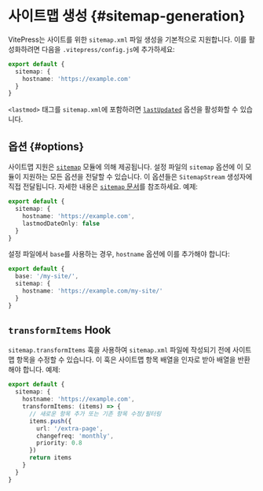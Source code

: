 # 사이트맵 생성 {#sitemap-generation}

VitePress는 사이트를 위한 `sitemap.xml` 파일 생성을 기본적으로 지원합니다. 이를 활성화하려면 다음을 `.vitepress/config.js`에 추가하세요:

```ts
export default {
  sitemap: {
    hostname: 'https://example.com'
  }
}
```

`<lastmod>` 태그를 `sitemap.xml`에 포함하려면 [`lastUpdated`](../reference/default-theme-last-updated) 옵션을 활성화할 수 있습니다.

## 옵션 {#options}

사이트맵 지원은 [`sitemap`](https://www.npmjs.com/package/sitemap) 모듈에 의해 제공됩니다. 설정 파일의 `sitemap` 옵션에 이 모듈이 지원하는 모든 옵션을 전달할 수 있습니다. 이 옵션들은 `SitemapStream` 생성자에 직접 전달됩니다. 자세한 내용은 [`sitemap` 문서](https://www.npmjs.com/package/sitemap#options-you-can-pass)를 참조하세요. 예제:

```ts
export default {
  sitemap: {
    hostname: 'https://example.com',
    lastmodDateOnly: false
  }
}
```

설정 파일에서 `base`를 사용하는 경우, `hostname` 옵션에 이를 추가해야 합니다:

```ts
export default {
  base: '/my-site/',
  sitemap: {
    hostname: 'https://example.com/my-site/'
  }
}
```

## `transformItems` Hook

`sitemap.transformItems` 훅을 사용하여 `sitemap.xml` 파일에 작성되기 전에 사이트맵 항목을 수정할 수 있습니다. 이 훅은 사이트맵 항목 배열을 인자로 받아 배열을 반환해야 합니다. 예제:

```ts
export default {
  sitemap: {
    hostname: 'https://example.com',
    transformItems: (items) => {
      // 새로운 항목 추가 또는 기존 항목 수정/필터링
      items.push({
        url: '/extra-page',
        changefreq: 'monthly',
        priority: 0.8
      })
      return items
    }
  }
}
```
